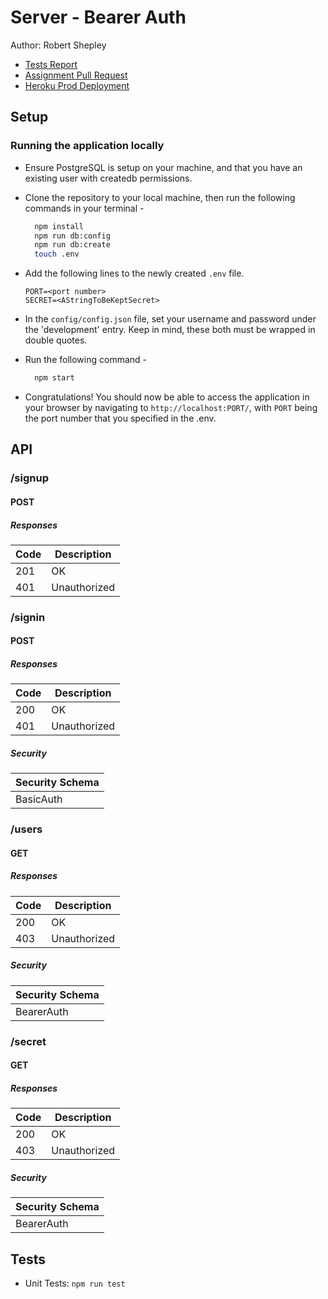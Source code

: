# Server - Bearer Auth

Author: Robert Shepley
<!-- Replace URL's and add more necessary links -->
- [Tests Report](https://github.com/ShepleySound/bearer-auth-server/actions)
- [Assignment Pull Request](https://github.com/ShepleySound/bearer-auth-server/pull/1)
- [Heroku Prod Deployment](https://shepley-bearer-auth.herokuapp.com/)

## Setup

### Running the application locally

- Ensure PostgreSQL is setup on your machine, and that you have an existing user with createdb permissions.

- Clone the repository to your local machine, then run the following commands in your terminal -

  ```bash
    npm install
    npm run db:config
    npm run db:create
    touch .env
  ```

- Add the following lines to the newly created `.env` file.

  ```text
  PORT=<port number>
  SECRET=<AStringToBeKeptSecret>
  ```

- In the `config/config.json` file, set your username and password under the 'development' entry. Keep in mind, these both must be wrapped in double quotes.

- Run the following command -

  ```bash
    npm start
  ```

- Congratulations! You should now be able to access the application in your browser by navigating to `http://localhost:PORT/`, with `PORT` being the port number that you specified in the .env.

## API

### /signup

#### POST

##### Responses

| Code | Description |
| ---- | ----------- |
| 201 | OK |
| 401 | Unauthorized |

### /signin

#### POST

##### Responses


| Code | Description |
| ---- | ----------- |
| 200 | OK |
| 401 | Unauthorized |

##### Security

| Security Schema
| --- |
| BasicAuth |

### /users

#### GET

##### Responses

| Code | Description |
| ---- | ----------- |
| 200 | OK |
| 403 | Unauthorized |

##### Security

| Security Schema
| --- |
| BearerAuth |

### /secret

#### GET

##### Responses

| Code | Description |
| ---- | ----------- |
| 200 | OK |
| 403 | Unauthorized |

##### Security

| Security Schema
| --- |
| BearerAuth |

## Tests

- Unit Tests: `npm run test`
